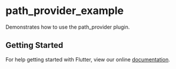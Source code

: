 # path_provider_example

Demonstrates how to use the path_provider plugin.

## Getting Started

For help getting started with Flutter, view our online
[documentation](https://flutter.dev/).
